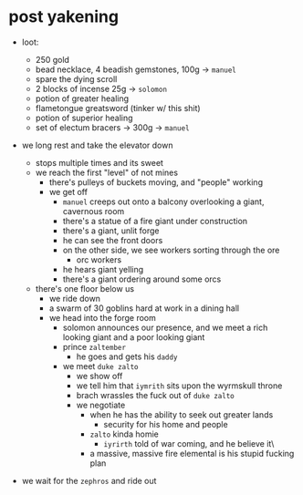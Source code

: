 # post yakening
- loot:
    - 250 gold
    - bead necklace, 4 beadish gemstones, 100g -> `manuel`
    - spare the dying scroll
    - 2 blocks of incense 25g -> `solomon`
    - potion of greater healing
    - flametongue greatsword (tinker w/ this shit)
    - potion of superior healing
    - set of electum bracers -> 300g -> `manuel`

- we long rest and take the elevator down
    - stops multiple times and its sweet
    - we reach the first "level" of not mines
        - there's pulleys of buckets moving, and "people" working
        - we get off
            - `manuel` creeps out onto a balcony overlooking a giant, cavernous room
            - there's a statue of a fire giant under construction
            - there's a giant, unlit forge
            - he can see the front doors
            - on the other side, we see workers sorting through the ore
                - orc workers
            - he hears giant yelling
            - there's a giant ordering around some orcs
    - there's one floor below us
        - we ride down
        - a swarm of 30 goblins hard at work in a dining hall
        - we head into the forge room
            - solomon announces our presence, and we meet a rich looking giant and a poor looking giant
            - prince `zaltember`
                - he goes and gets his `daddy`
            - we meet `duke zalto`
                - we show off
                - we tell him that `iymrith` sits upon the wyrmskull throne
                - brach wrassles the fuck out of `duke zalto`
                - we negotiate
                    - when he has the ability to seek out greater lands
                        - security for his home and people
                    - `zalto` kinda homie
                        - `iyrirth` told of war coming, and he believe it\
                    - a massive, massive fire elemental is his stupid fucking plan

- we wait for the `zephros` and ride out

